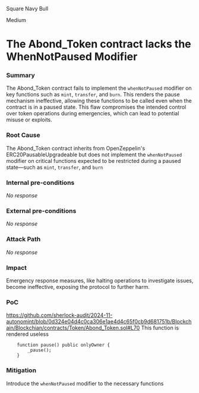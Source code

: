 Square Navy Bull

Medium

# The Abond_Token contract lacks the WhenNotPaused Modifier

### Summary

The Abond_Token contract fails to implement the ``whenNotPaused`` modifier on key functions such as ``mint``, ``transfer``, and ``burn``. This renders the pause mechanism ineffective, allowing these functions to be called even when the contract is in a paused state. This flaw compromises the intended control over token operations during emergencies, which can lead to potential misuse or exploits.

### Root Cause

The Abond_Token contract inherits from OpenZeppelin's ERC20PausableUpgradeable but does not implement the ``whenNotPaused`` modifier on critical functions expected to be restricted during a paused state—such as ``mint``, ``transfer``, and ``burn``

### Internal pre-conditions

_No response_

### External pre-conditions

_No response_

### Attack Path

_No response_

### Impact

Emergency response measures, like halting operations to investigate issues, become ineffective, exposing the protocol to further harm.

### PoC

https://github.com/sherlock-audit/2024-11-autonomint/blob/0d324e04d4c0ca306e1ae4d4c65f0cb9d681751b/Blockchain/Blockchian/contracts/Token/Abond_Token.sol#L70
This function is rendered useless
```solidity
    function pause() public onlyOwner {
        _pause();
    }
```

### Mitigation

Introduce the ``whenNotPaused`` modifier to the necessary functions